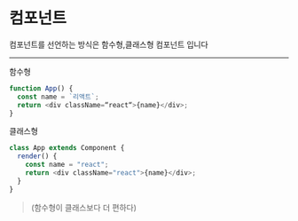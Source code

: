 # 컴포넌트

컴포넌트를 선언하는 방식은 함수형,클래스형 컴포넌트 입니다

---

함수형

```js
function App() {
  const name = `리액트`;
  return <div className=“react“>{name}</div>;
}
```

클래스형

```js
class App extends Component {
  render() {
    const name = "react";
    return <div className="react">{name}</div>;
  }
}
```

> (함수형이 클래스보다 더 편하다)

